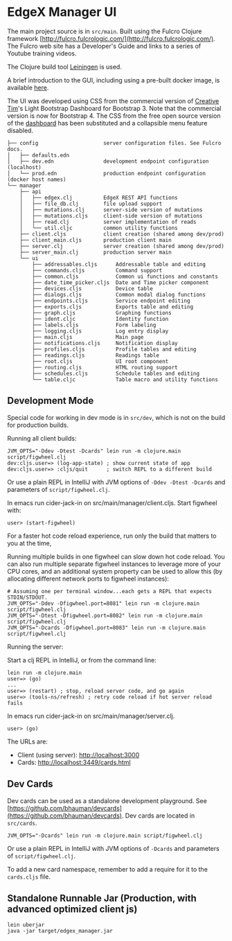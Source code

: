 # EdgeX Manager UI

The main project source is in `src/main`. Built using the Fulcro Clojure framework
[http://fulcro.fulcrologic.com/](http://fulcro.fulcrologic.com/). The Fulcro web site has a Developer's Guide
and links to a series of Youtube training videos.

The Clojure build tool [Leiningen](https://leiningen.org/) is used.

A brief introduction to the GUI, including using a pre-built docker image, is available [here](docs/Manager.rst).

The UI was developed using CSS from the commercial version of [Creative Tim](https://www.creative-tim.com/)'s Light
Bootstrap Dashboard for Bootstrap 3. Note that the commercial version is now for Bootstrap 4.
The CSS from the free open source version of the
[dashboard](https://github.com/creativetimofficial/light-bootstrap-dashboard) has been substituted and a collapsible
menu feature disabled.

```
├── config                     server configuration files. See Fulcro docs.
│   ├── defaults.edn
│   ├── dev.edn                development endpoint configuration (localhost)
│   └── prod.edn               production endpoint configuration (docker host names)
└── manager
    ├── api
    │   ├── edgex.clj          EdgeX REST API functions
    │   ├── file_db.clj        file upload support
    │   ├── mutations.clj      server-side version of mutations
    │   ├── mutations.cljs     client-side version of mutations
    │   ├── read.clj           server implementation of reads
    │   └── util.cljc          common utility functions
    ├── client.cljs            client creation (shared among dev/prod)
    ├── client_main.cljs       production client main
    ├── server.clj             server creation (shared among dev/prod)
    ├── server_main.clj        production server main
    └── ui
        ├── addressables.cljs      Addressable table and editing
        ├── commands.cljs          Command support
        ├── common.cljs            Common ui functions and constants
        ├── date_time_picker.cljs  Date and Time picker component
        ├── devices.cljs           Device table
        ├── dialogs.cljs           Common modal dialog functions
        ├── endpoints.cljs         Service endpoint editing
        ├── exports.cljs           Exports table and editing
        ├── graph.cljs             Graphing functions
        ├── ident.cljc             Identity function
        ├── labels.cljs            Form labeling
        ├── logging.cljs           Log entry display
        ├── main.cljs              Main page
        ├── notifications.cljs     Notification display
        ├── profiles.cljs          Profile tables and editing
        ├── readings.cljs          Readings table
        ├── root.cljs              UI root component
        ├── routing.cljs           HTML routing support
        ├── schedules.cljs         Schedule tables and editing
        └── table.cljc             Table macro and utility functions
```

## Development Mode

Special code for working in dev mode is in `src/dev`, which is not on
the build for production builds.

Running all client builds:

```
JVM_OPTS="-Ddev -Dtest -Dcards" lein run -m clojure.main script/figwheel.clj
dev:cljs.user=> (log-app-state) ; show current state of app
dev:cljs.user=> :cljs/quit      ; switch REPL to a different build
```

Or use a plain REPL in IntelliJ with JVM options of `-Ddev -Dtest -Dcards` and parameters of
`script/figwheel.clj`.

In emacs run cider-jack-in on src/main/manager/client.cljs. Start figwheel with:
```
user> (start-figwheel)
```

For a faster hot code reload experience, run only the build that matters to you at the time,

Running multiple builds in one figwheel can slow down hot code reload. You can also
run multiple separate figwheel instances to leverage more of your CPU cores, and
an additional system property can be used to allow this (by allocating different network ports
to figwheel instances):

```
# Assuming one per terminal window...each gets a REPL that expects STDIN/STDOUT.
JVM_OPTS="-Ddev -Dfigwheel.port=8081" lein run -m clojure.main script/figwheel.clj
JVM_OPTS="-Dtest -Dfigwheel.port=8082" lein run -m clojure.main script/figwheel.clj
JVM_OPTS="-Dcards -Dfigwheel.port=8083" lein run -m clojure.main script/figwheel.clj
```

Running the server:

Start a clj REPL in IntelliJ, or from the command line:

```
lein run -m clojure.main
user=> (go)
...
user=> (restart) ; stop, reload server code, and go again
user=> (tools-ns/refresh) ; retry code reload if hot server reload fails
```

In emacs run cider-jack-in on src/main/manager/server.clj.
```
user> (go)
```

The URLs are:

- Client (using server): [http://localhost:3000](http://localhost:3000)
- Cards: [http://localhost:3449/cards.html](http://localhost:3449/cards.html)

## Dev Cards

Dev cards can be used as a standalone development playground. See [https://github.com/bhauman/devcards](https://github.com/bhauman/devcards).
Dev cards are located in `src/cards`.

```
JVM_OPTS="-Dcards" lein run -m clojure.main script/figwheel.clj
```

Or use a plain REPL in IntelliJ with JVM options of `-Dcards` and parameters of
`script/figwheel.clj`.

To add a new card namespace, remember to add a require for it to the `cards.cljs` file.

## Standalone Runnable Jar (Production, with advanced optimized client js)

```
lein uberjar
java -jar target/edgex_manager.jar
```
